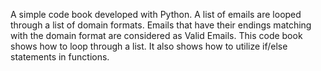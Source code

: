 A simple code book developed with Python. A list of emails are looped through a list of domain formats. Emails that have their endings matching with the domain format are considered as Valid Emails. This code book shows how to loop through a list. It also shows how to utilize if/else statements in functions.
